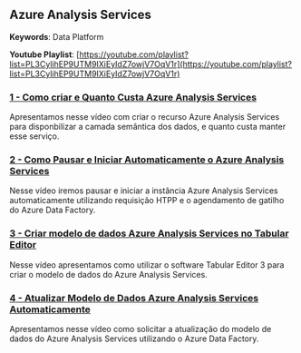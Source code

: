 ## Azure Analysis Services
**Keywords**: Data Platform  

**Youtube Playlist**: [https://youtube.com/playlist?list=PL3CylihEP9UTM9IXiEyIdZ7owjV7OqV1r](https://youtube.com/playlist?list=PL3CylihEP9UTM9IXiEyIdZ7owjV7OqV1r)

### [1 - Como criar e Quanto Custa Azure Analysis Services ](/azure-analysis-services-criar-recurso.md)
Apresentamos nesse vídeo com criar o recurso Azure Analysis Services para disponbilizar a camada semântica dos dados, e quanto custa manter esse serviço.

### [2 - Como Pausar e Iniciar Automaticamente o Azure Analysis Services](/azure-analysis-services-pausar-iniciar-automatico-recurso.md)
Nesse vídeo iremos pausar e iniciar a instância Azure Analysis Services automaticamente utilizando requisição HTPP e o agendamento de gatilho do Azure Data Factory.

### [3 - Criar modelo de dados Azure Analysis Services no Tabular Editor](/analysis-services-criar-modelo-dados-tabular-editor.md)
Nesse vídeo apresentamos como utilizar o software Tabular Editor 3 para criar o modelo de dados do Azure Analysis Services.

### [4 - Atualizar Modelo de Dados Azure Analysis Services Automaticamente](/azure-analysis-services-atualizar-modelo-dados-automatico.md)
Apresentamos nesse vídeo como solicitar a atualização do modelo de dados do Azure Analysis Services utilizando o Azure Data Factory.


